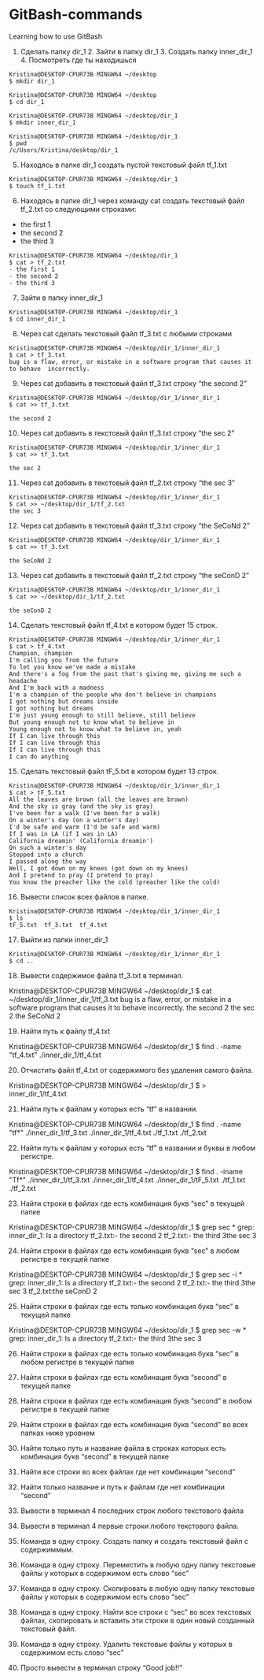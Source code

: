 # GitBash-commands

Learning how to use GitBash

1. Сделать папку dir_1 2. Зайти в папку dir_1  3. Создать папку inner_dir_1  4. Посмотреть где ты находишься
```
Kristina@DESKTOP-CPUR73B MINGW64 ~/desktop
$ mkdir dir_1

Kristina@DESKTOP-CPUR73B MINGW64 ~/desktop
$ cd dir_1

Kristina@DESKTOP-CPUR73B MINGW64 ~/desktop/dir_1
$ mkdir inner_dir_1

Kristina@DESKTOP-CPUR73B MINGW64 ~/desktop/dir_1
$ pwd
/c/Users/Kristina/desktop/dir_1
```

5. Находясь в папке dir_1 создать пустой текстовый файл tf_1.txt

```
Kristina@DESKTOP-CPUR73B MINGW64 ~/desktop/dir_1
$ touch tf_1.txt
```
 6. Находясь в папке dir_1 через команду cat создать текстовый файл tf_2.txt со следующими строками:
- the first 1
- the second 2
- the third 3
```
Kristina@DESKTOP-CPUR73B MINGW64 ~/desktop/dir_1
$ cat > tf_2.txt
- the first 1
- the second 2
- the third 3
```

 7. Зайти в папку inner_dir_1
```
Kristina@DESKTOP-CPUR73B MINGW64 ~/desktop/dir_1
$ cd inner_dir_1
```
 8. Через cat сделать текстовый файл tf_3.txt  c любыми строками
```
Kristina@DESKTOP-CPUR73B MINGW64 ~/desktop/dir_1/inner_dir_1
$ cat > tf_3.txt
bug is a flaw, error, or mistake in a software program that causes it to behave  incorrectly.
```

 9. Через cat добавить в текстовый файл tf_3.txt строку “the second 2”
```
Kristina@DESKTOP-CPUR73B MINGW64 ~/desktop/dir_1/inner_dir_1
$ cat >> tf_3.txt

the second 2
```
 10. Через cat добавить в текстовый файл tf_3.txt строку “the sec 2”
```
Kristina@DESKTOP-CPUR73B MINGW64 ~/desktop/dir_1/inner_dir_1
$ cat >> tf_3.txt

the sec 2
```

 11. Через cat добавить в текстовый файл tf_2.txt строку “the sec 3”
```
Kristina@DESKTOP-CPUR73B MINGW64 ~/desktop/dir_1/inner_dir_1
$ cat >> ~/desktop/dir_1/tf_2.txt
the sec 3
```

 12. Через cat добавить в текстовый файл tf_3.txt строку “the SeCoNd 2”
```
Kristina@DESKTOP-CPUR73B MINGW64 ~/desktop/dir_1/inner_dir_1
$ cat >> tf_3.txt

the SeCoNd 2
```

 13. Через cat добавить в текстовый файл tf_2.txt строку “the seConD 2”
```
Kristina@DESKTOP-CPUR73B MINGW64 ~/desktop/dir_1/inner_dir_1
$ cat >> ~/desktop/dir_1/tf_2.txt

the seConD 2
```

 14. Сделать текстовый файл tf_4.txt в котором будет 15 строк.
```
Kristina@DESKTOP-CPUR73B MINGW64 ~/desktop/dir_1/inner_dir_1
$ cat > tf_4.txt
Champion, champion
I'm calling you from the future
To let you know we've made a mistake
And there's a fog from the past that's giving me, giving me such a headache
And I'm back with a madness
I'm a champion of the people who don't believe in champions
I got nothing but dreams inside
I got nothing but dreams
I'm just young enough to still believe, still believe
But young enough not to know what to believe in
Young enough not to know what to believe in, yeah
If I can live through this
If I can live through this
If I can live through this
I can do anything
```

 15. Сделать текстовый файл tF_5.txt в котором будет 13 строк.
```
Kristina@DESKTOP-CPUR73B MINGW64 ~/desktop/dir_1/inner_dir_1
$ cat > tF_5.txt
All the leaves are brown (all the leaves are brown)
And the sky is gray (and the sky is gray)
I've been for a walk (I've been for a walk)
On a winter's day (on a winter's day)
I'd be safe and warm (I'd be safe and warm)
If I was in LA (if I was in LA)
California dreamin' (California dreamin')
On such a winter's day
Stopped into a church
I passed along the way
Well, I got down on my knees (got down on my knees)
And I pretend to pray (I pretend to pray)
You know the preacher like the cold (preacher like the cold)
```

 16. Вывести список всех файлов в папке.
```
Kristina@DESKTOP-CPUR73B MINGW64 ~/desktop/dir_1/inner_dir_1
$ ls
tF_5.txt  tf_3.txt  tf_4.txt
```

 17. Выйти из папки inner_dir_1
```
Kristina@DESKTOP-CPUR73B MINGW64 ~/desktop/dir_1/inner_dir_1
$ cd ..
```

 18. Вывести содержимое файла tf_3.txt в терминал. 

Kristina@DESKTOP-CPUR73B MINGW64 ~/desktop/dir_1
$ cat ~/desktop/dir_1/inner_dir_1/tf_3.txt
bug is a flaw, error, or mistake in a software program that causes it to behave  incorrectly.
the second 2
the sec 2
the SeCoNd 2

 19. Найти путь к файлу tf_4.txt

Kristina@DESKTOP-CPUR73B MINGW64 ~/desktop/dir_1
$ find . -name "tf_4.txt"
./inner_dir_1/tf_4.txt

 20. Отчистить файл tf_4.txt от содержимого без удаления самого файла.

Kristina@DESKTOP-CPUR73B MINGW64 ~/desktop/dir_1
$ > inner_dir_1/tf_4.txt

 21. Найти путь к файлам у которых есть  “tf” в названии.

Kristina@DESKTOP-CPUR73B MINGW64 ~/desktop/dir_1
$ find . -name "tf*"
./inner_dir_1/tf_3.txt
./inner_dir_1/tf_4.txt
./tf_1.txt
./tf_2.txt


 22. Найти путь к файлам у которых есть  “tf” в названии и буквы в любом регистре.

Kristina@DESKTOP-CPUR73B MINGW64 ~/desktop/dir_1
$ find . -iname "Tf*"
./inner_dir_1/tf_3.txt
./inner_dir_1/tf_4.txt
./inner_dir_1/tF_5.txt
./tf_1.txt
./tf_2.txt

 23. Найти строки в файлах где есть комбинация букв “sec” в текущей папке

Kristina@DESKTOP-CPUR73B MINGW64 ~/desktop/dir_1
$ grep sec *
grep: inner_dir_1: Is a directory
tf_2.txt:- the second 2
tf_2.txt:- the third 3the sec 3

 24. Найти строки в файлах где есть комбинация букв “sec” в любом регистре в текущей папке

Kristina@DESKTOP-CPUR73B MINGW64 ~/desktop/dir_1
$ grep sec -i *
grep: inner_dir_1: Is a directory
tf_2.txt:- the second 2
tf_2.txt:- the third 3the sec 3
tf_2.txt:the seConD 2


 25. Найти строки в файлах где есть только комбинация букв “sec” в текущей папке

Kristina@DESKTOP-CPUR73B MINGW64 ~/desktop/dir_1
$ grep sec -w *
grep: inner_dir_1: Is a directory
tf_2.txt:- the third 3the sec 3

 26. Найти строки в файлах где есть только комбинация букв “sec” в любом регистре в текущей папке


 27. Найти строки в файлах где есть комбинация букв “second” в текущей папке


 28. Найти строки в файлах где есть комбинация букв “second” в любом регистре в текущей папке


 29. Найти строки в файлах где есть комбинация букв “second” во всех папках ниже уровнем


 30. Найти только путь и название файла в строках которых есть комбинация букв “second” в текущей папке


 31. Найти все строки во всех файлах где нет комбинации “second”


 32. Найти только название и путь к файлам где нет комбинации “second”


 33. Вывести в терминал 4 последних строк любого текстового файла


 34. Вывести в терминал 4 первые строки любого текстового файла.


 35. Команда в одну строку. Создать папку и создать текстовый файл с содержиммым.


 36. Команда в одну строку. Переместить в любую одну папку текстовые файлы у которых в содержимом есть слово “sec”



 37. Команда в одну строку. Скопировать в любую одну папку текстовые файлы у которых в содержимом есть слово “sec”


 38. Команда в одну строку. Найти все строки c “sec” во всех текстовых файлах, скопировать и вставить эти строки в один новый созданный текстовый файл.


 39. Команда в одну строку. Удалить текстовые файлы у которых в содержимом есть слово “sec”


 40. Просто вывести в терминал строку “Good job!!”



